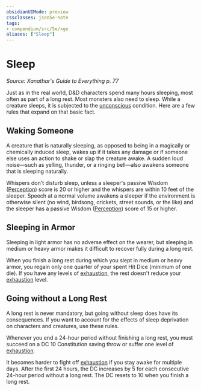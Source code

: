 ```yaml
---
obsidianUIMode: preview
cssclasses: json5e-note
tags:
- compendium/src/5e/xge
aliases: ["Sleep"]
---
```

# Sleep
*Source: Xanathar's Guide to Everything p. 77* 

Just as in the real world, D&D characters spend many hours sleeping, most often as part of a long rest. Most monsters also need to sleep. While a creature sleeps, it is subjected to the [unconscious](5E2014官方资源/规则/conditions.md#unconscious) condition. Here are a few rules that expand on that basic fact.

## Waking Someone

A creature that is naturally sleeping, as opposed to being in a magically or chemically induced sleep, wakes up if it takes any damage or if someone else uses an action to shake or slap the creature awake. A sudden loud noise—such as yelling, thunder, or a ringing bell—also awakens someone that is sleeping naturally.

Whispers don't disturb sleep, unless a sleeper's passive Wisdom ([Perception](5E2014官方资源/规则/skills.md#Perception)) score is 20 or higher and the whispers are within 10 feet of the sleeper. Speech at a normal volume awakens a sleeper if the environment is otherwise silent (no wind, birdsong, crickets, street sounds, or the like) and the sleeper has a passive Wisdom ([Perception](5E2014官方资源/规则/skills.md#Perception)) score of 15 or higher.

## Sleeping in Armor

Sleeping in light armor has no adverse effect on the wearer, but sleeping in medium or heavy armor makes it difficult to recover fully during a long rest.

When you finish a long rest during which you slept in medium or heavy armor, you regain only one quarter of your spent Hit Dice (minimum of one die). If you have any levels of [exhaustion](5E2014官方资源/规则/conditions.md#exhaustion), the rest doesn't reduce your [exhaustion](5E2014官方资源/规则/conditions.md#exhaustion) level.

## Going without a Long Rest

A long rest is never mandatory, but going without sleep does have its consequences. If you want to account for the effects of sleep deprivation on characters and creatures, use these rules.

Whenever you end a 24-hour period without finishing a long rest, you must succeed on a DC 10 Constitution saving throw or suffer one level of [exhaustion](5E2014官方资源/规则/conditions.md#exhaustion).

It becomes harder to fight off [exhaustion](5E2014官方资源/规则/conditions.md#exhaustion) if you stay awake for multiple days. After the first 24 hours, the DC increases by 5 for each consecutive 24-hour period without a long rest. The DC resets to 10 when you finish a long rest.